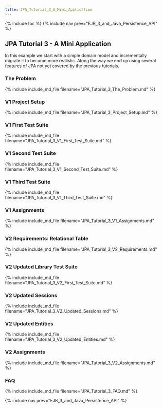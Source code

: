 ```yaml
---
title: JPA_Tutorial_3_A_Mini_Application
---
```

{% include toc %}
{% include nav prev="EJB_3_and_Java_Persistence_API" %}

## JPA Tutorial 3 - A Mini Application

In this example we start with a simple domain model and incrementally migrate it to become more realistic. Along the way we end up using several features of JPA not yet covered by the previous tutorials.

### The Problem
{% include include_md_file filename="JPA_Tutorial_3_The_Problem.md" %}

### V1 Project Setup
{% include include_md_file filename="JPA_Tutorial_3_Project_Setup.md" %}
### V1 First Test Suite
{% include include_md_file filename="JPA_Tutorial_3_V1_First_Test_Suite.md" %}

### V1 Second Test Suite
{% include include_md_file filename="JPA_Tutorial_3_V1_Second_Test_Suite.md" %}

### V1 Third Test Suite
{% include include_md_file filename="JPA_Tutorial_3_V1_Third_Test_Suite.md" %}

### V1 Assignments
{% include include_md_file filename="JPA_Tutorial_3_V1_Assignments.md" %}

### V2 Requirements: Relational Table
{% include include_md_file filename="JPA_Tutorial_3_V2_Requirements.md" %}

### V2 Updated Library Test Suite
{% include include_md_file filename="JPA_Tutorial_3_V2_First_Test_Suite.md" %}

### V2 Updated Sessions
{% include include_md_file filename="JPA_Tutorial_3_V2_Updated_Sessions.md" %}

### V2 Updated Entities
{% include include_md_file filename="JPA_Tutorial_3_V2_Updated_Entities.md" %}

### V2 Assignments
{% include include_md_file filename="JPA_Tutorial_3_V2_Assignments.md" %}

### FAQ
{% include include_md_file filename="JPA_Tutorial_3_FAQ.md" %}

{% include nav prev="EJB_3_and_Java_Persistence_API" %}
